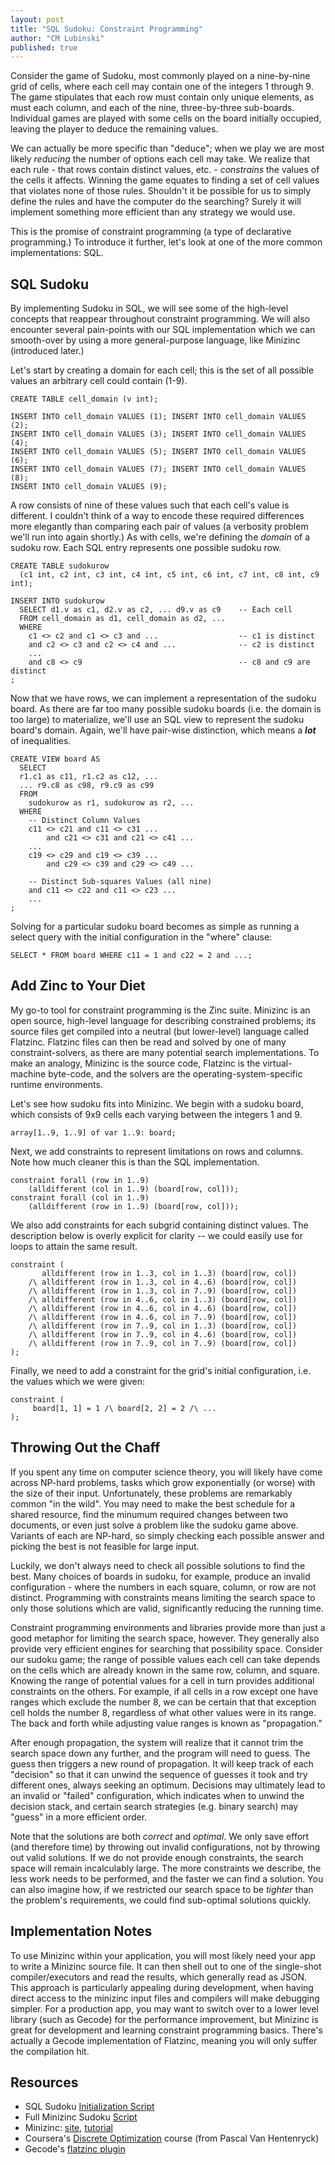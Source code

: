 ```yaml
---
layout: post
title: "SQL Sudoku: Constraint Programming"
author: "CM Lubinski"
published: true
---
```


Consider the game of Sudoku, most commonly played on a nine-by-nine grid of cells, where each cell may contain one of the integers 1 through 9. The game stipulates that each row must contain only unique elements, as must each column, and each of the nine, three-by-three sub-boards. Individual games are played with some cells on the board initially occupied, leaving the player to deduce the remaining values.

We can actually be more specific than "deduce"; when we play we are most likely *reducing* the number of options each cell may take. We realize that each rule - that rows contain distinct values, etc. - *constrains* the values of the cells it affects. Winning the game equates to finding a set of cell values that violates none of those rules. Shouldn't it be possible for us to simply define the rules and have the computer do the searching? Surely it will implement something more efficient than any strategy we would use.

This is the promise of constraint programming (a type of declarative programming.) To introduce it further, let's look at one of the more common implementations: SQL.

## SQL Sudoku

By implementing Sudoku in SQL, we will see some of the high-level concepts that reappear throughout constraint programming. We will also encounter several pain-points with our SQL implementation which we can smooth-over by using a more general-purpose language, like Minizinc (introduced later.)

Let's start by creating a domain for each cell; this is the set of all possible values an arbitrary cell could contain (1-9).

```
CREATE TABLE cell_domain (v int);

INSERT INTO cell_domain VALUES (1); INSERT INTO cell_domain VALUES (2);
INSERT INTO cell_domain VALUES (3); INSERT INTO cell_domain VALUES (4);
INSERT INTO cell_domain VALUES (5); INSERT INTO cell_domain VALUES (6);
INSERT INTO cell_domain VALUES (7); INSERT INTO cell_domain VALUES (8);
INSERT INTO cell_domain VALUES (9);
```

A row consists of nine of these values such that each cell's value is different. I couldn't think of a way to encode these required differences more elegantly than comparing each pair of values (a verbosity problem we'll run into again shortly.) As with cells, we're defining the *domain* of a sudoku row. Each SQL entry represents one possible sudoku row.

```
CREATE TABLE sudokurow 
  (c1 int, c2 int, c3 int, c4 int, c5 int, c6 int, c7 int, c8 int, c9 int);

INSERT INTO sudokurow
  SELECT d1.v as c1, d2.v as c2, ... d9.v as c9    -- Each cell
  FROM cell_domain as d1, cell_domain as d2, ...
  WHERE
    c1 <> c2 and c1 <> c3 and ...                  -- c1 is distinct
    and c2 <> c3 and c2 <> c4 and ...              -- c2 is distinct
    ...
    and c8 <> c9                                   -- c8 and c9 are distinct
;
```

Now that we have rows, we can implement a representation of the sudoku board. As there are far too many possible sudoku boards (i.e. the domain is too large) to materialize, we'll use an SQL view to represent the sudoku board's domain. Again, we'll have pair-wise distinction, which means a ***lot*** of inequalities.

```
CREATE VIEW board AS
  SELECT
  r1.c1 as c11, r1.c2 as c12, ...
  ... r9.c8 as c98, r9.c9 as c99
  FROM
    sudokurow as r1, sudokurow as r2, ...
  WHERE
    -- Distinct Column Values
    c11 <> c21 and c11 <> c31 ...
        and c21 <> c31 and c21 <> c41 ...
    ...
    c19 <> c29 and c19 <> c39 ...
        and c29 <> c39 and c29 <> c49 ...
    
    -- Distinct Sub-squares Values (all nine)
    and c11 <> c22 and c11 <> c23 ...
    ...
;
```

Solving for a particular sudoku board becomes as simple as running a select query with the initial configuration in the "where" clause:

```
SELECT * FROM board WHERE c11 = 1 and c22 = 2 and ...;
```

## Add Zinc to Your Diet

My go-to tool for constraint programming is the Zinc suite. Minizinc is an
open source, high-level language for describing constrained problems; its source files get compiled into a neutral (but lower-level) language called Flatzinc. Flatzinc files can then be read and solved by one of many constraint-solvers, as there are many potential search implementations. To make an analogy, Minizinc is the source code, Flatzinc is the virtual-machine byte-code, and the solvers are the operating-system-specific runtime environments.

Let's see how sudoku fits into Minizinc. We begin with a sudoku board, which consists of 9x9 cells each varying between the integers 1 and 9.

```
array[1..9, 1..9] of var 1..9: board;
```

Next, we add constraints to represent limitations on rows and columns. Note how much cleaner this is than the SQL implementation.

```
constraint forall (row in 1..9)
    (alldifferent (col in 1..9) (board[row, col]));
constraint forall (col in 1..9)
    (alldifferent (row in 1..9) (board[row, col]));
```

We also add constraints for each subgrid containing distinct values. The description below is overly explicit for clarity -- we could easily use for loops to attain the same result.

```
constraint (
       alldifferent (row in 1..3, col in 1..3) (board[row, col])
    /\ alldifferent (row in 1..3, col in 4..6) (board[row, col])
    /\ alldifferent (row in 1..3, col in 7..9) (board[row, col])
    /\ alldifferent (row in 4..6, col in 1..3) (board[row, col])
    /\ alldifferent (row in 4..6, col in 4..6) (board[row, col])
    /\ alldifferent (row in 4..6, col in 7..9) (board[row, col])
    /\ alldifferent (row in 7..9, col in 1..3) (board[row, col])
    /\ alldifferent (row in 7..9, col in 4..6) (board[row, col])
    /\ alldifferent (row in 7..9, col in 7..9) (board[row, col])
);
```

Finally, we need to add a constraint for the grid's initial configuration, i.e. the values which we were given:

```
constraint (
     board[1, 1] = 1 /\ board[2, 2] = 2 /\ ... 
);
```

## Throwing Out the Chaff

If you spent any time on computer science theory, you will likely have come across NP-hard problems, tasks which grow exponentially (or worse) with the size of their input. Unfortunately, these problems are remarkably common "in the wild". You may need to make the best schedule for a shared resource, find the minumum required changes between two documents, or even just solve a problem like the sudoku game above. Variants of each are NP-hard, so simply checking each possible answer and picking the best is not feasible for large input.

Luckily, we don't always need to check all possible solutions to find the best. Many choices of boards in sudoku, for example, produce an invalid configuration - where the numbers in each square, column, or row are not distinct. Programming with constraints means limiting the search space to only those solutions which are valid, significantly reducing the running time.

Constraint programming environments and libraries provide more than just a good metaphor for limiting the search space, however. They generally also provide very efficient engines for searching that possibility space. Consider our sudoku game; the range of possible values each cell can take depends on the cells which are already known in the same row, column, and square. Knowing the range of potential values for a cell in turn provides additional constraints on the others. For example, if all cells in a row except one have ranges which exclude the number 8, we can be certain that that exception cell holds the number 8, regardless of what other values were in its range. The back and forth while adjusting value ranges is known as "propagation."

After enough propagation, the system will realize that it cannot trim the search space down any further, and the program will need to guess. The guess then triggers a new round of propagation. It will keep track of each "decision" so that it can unwind the sequence of guesses it took and try different ones, always seeking an optimum. Decisions may ultimately lead to an invalid or "failed" configuration, which indicates when to unwind the decision stack, and certain search strategies (e.g. binary search) may "guess" in a more efficient order.

Note that the solutions are both *correct* and *optimal*. We only save effort (and therefore time) by throwing out invalid configurations, not by throwing out valid solutions. If we do not provide enough constraints, the search space will remain incalculably large. The more constraints we describe, the less work needs to be performed, and the faster we can find a solution. You can also imagine how, if we restricted our search space to be *tighter* than the problem's requirements, we could find sub-optimal solutions quickly.

## Implementation Notes

To use Minizinc within your application, you will most likely need your app to write a Minizinc source file. It can then shell out to one of the single-shot compiler/executors and read the results, which generally read as JSON. This approach is particularly appealing during development, when having direct access to the minizinc input files and compilers will make debugging simpler. For a production app, you may want to switch over to a lower level library (such as Gecode) for the performance improvement, but Minizinc is great for development and learning constraint programming basics. There's actually a Gecode implementation of Flatzinc, meaning you will only suffer the compilation hit.

## Resources

* SQL Sudoku [Initialization Script](../code/sudoku.sql)
* Full Minizinc Sudoku [Script](../code/sudoku.mzn)
* Minizinc: [site](http://www.minizinc.org/), [tutorial](http://www.minizinc.org/downloads/doc-latest/minizinc-tute.pdf)
* Coursera's [Discrete Optimization](https://www.coursera.org/course/optimization) course (from Pascal Van Hentenryck)
* Gecode's [flatzinc plugin](http://www.gecode.org/flatzinc.html)
